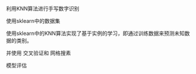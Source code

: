 利用KNN算法进行手写数字识别

使用sklearn中的数据集


使用sklearn中的KNN算法实现了基于实例的学习，即通过训练数据来预测未知数据的类别。


并使用 交叉验证和 网格搜素

模型评估 